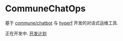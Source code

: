 # CommuneChatOps

基于 [commune/chatbot](https://github.com/thirdgerb/chatbot) 与 [hyperf](https://www.hyperf.io/) 开发的对话式运维工具.

正在开发中. [开发计划](/docs/dev/plan.md)
